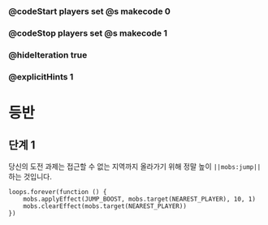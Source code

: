 ### @codeStart players set @s makecode 0
### @codeStop players set @s makecode 1

### @hideIteration true 
### @explicitHints 1


# 등반

## 단계 1
당신의 도전 과제는 접근할 수 없는 지역까지 올라가기 위해 정말 높이 ``||mobs:jump||``하는 것입니다.

```ghost
loops.forever(function () {
    mobs.applyEffect(JUMP_BOOST, mobs.target(NEAREST_PLAYER), 10, 1)
    mobs.clearEffect(mobs.target(NEAREST_PLAYER))
})
```
